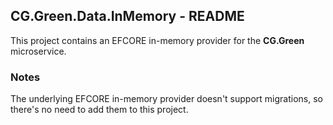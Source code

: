 
## CG.Green.Data.InMemory - README

This project contains an EFCORE in-memory provider for the **CG.Green** microservice.

### Notes

The underlying EFCORE in-memory provider doesn't support migrations, so there's no need to add them to this project.